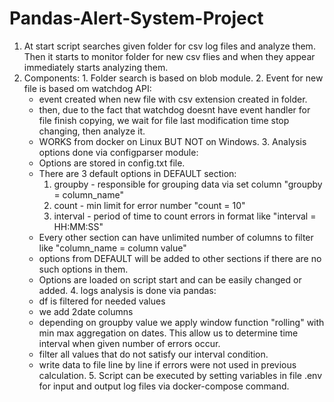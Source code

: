 # Pandas-Alert-System-Project

  1. At start script searches given folder for csv log files and analyze them. Then it starts to monitor folder for new csv flies and when they appear immediately starts  analyzing them.
  2. Components:
    1. Folder search is based on blob module.
    2. Event for new file is based om watchdog API:
      - event created when new file with csv extension created in folder.
      - then, due to the fact that watchdog doesnt have event handler for file finish copying, we wait for file last modification time stop changing, then analyze it.
      - WORKS from docker on Linux BUT NOT on Windows.
    3. Analysis options done via configparser module:
      - Options are stored in config.txt file.
      - There are 3 default options in DEFAULT section:
        1. groupby - responsible for grouping data via set column "groupby = column_name"
        2. count - min limit for error number "count = 10"
        3. interval - period of time to count errors in format like "interval = HH:MM:SS"
      - Every other section can have unlimited number of columns to filter like "column_name = column value"
      - options from DEFAULT will be added to other sections if there are no such options in them.
      - Options are loaded on script start and can be easily changed or added.
    4. logs analysis is done via pandas:
      - df is filtered for needed values
      - we add 2date columns
      - depending on groupby value we apply window function "rolling" with min max aggregation on dates. This allow us to determine time interval when given number of errors occur.
      - filter all values that do not satisfy our interval condition.
      - write data to file line by line if errors were not used in previous calculation.
    5. Script can be executed by setting variables in file .env for input and output log files  via docker-compose command.